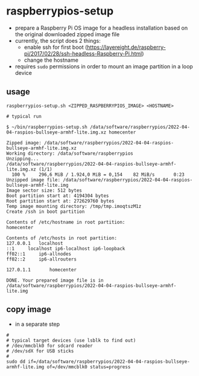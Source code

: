 # raspberrypios-setup

* prepare a Raspberry Pi OS image for a headless installation based on the original downloaded zipped image file 
* currently, the script does 2 things:
  * enable ssh for first boot (https://layereight.de/raspberry-pi/2017/02/28/ssh-headless-Raspberry-Pi.html)
  * change the hostname
* requires `sudo` permissions in order to mount an image partition in a loop device 

## usage

```shell
raspberrypios-setup.sh <ZIPPED_RASPBERRYPIOS_IMAGE> <HOSTNAME>
```
```shell
# typical run

$ ~/bin/raspberrypios-setup.sh /data/software/raspberrypios/2022-04-04-raspios-bullseye-armhf-lite.img.xz homecenter

Zipped image: /data/software/raspberrypios/2022-04-04-raspios-bullseye-armhf-lite.img.xz
Working directory: /data/software/raspberrypios
Unzipping...
/data/software/raspberrypios/2022-04-04-raspios-bullseye-armhf-lite.img.xz (1/1)
  100 %     296,6 MiB / 1.924,0 MiB = 0,154    82 MiB/s       0:23             
Unzipped image file: /data/software/raspberrypios/2022-04-04-raspios-bullseye-armhf-lite.img
Image sector size: 512 bytes
Boot partition start at: 4194304 bytes
Root partition start at: 272629760 bytes
Temp image mounting directory: /tmp/tmp.imoqtszM1z
Create /ssh in boot partition

Contents of /etc/hostname in root partition:
homecenter

Contents of /etc/hosts in root partition:
127.0.0.1	localhost
::1		localhost ip6-localhost ip6-loopback
ff02::1		ip6-allnodes
ff02::2		ip6-allrouters

127.0.1.1		homecenter

DONE. Your prepared image file is in /data/software/raspberrypios/2022-04-04-raspios-bullseye-armhf-lite.img
```

## copy image

* in a separate step
```shell
#
# typical target devices (use lsblk to find out)
# /dev/mmcblk0 for sdcard reader
# /dev/sdX for USB sticks
#
sudo dd if=/data/software/raspberrypios/2022-04-04-raspios-bullseye-armhf-lite.img of=/dev/mmcblk0 status=progress
```
